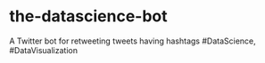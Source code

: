 # the-datascience-bot
A Twitter bot for retweeting tweets having hashtags #DataScience, #DataVisualization
